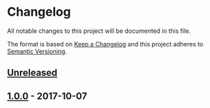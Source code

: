 # Changelog
All notable changes to this project will be documented in this file.

The format is based on [Keep a Changelog](http://keepachangelog.com/en/1.0.0/)
and this project adheres to [Semantic Versioning](http://semver.org/spec/v2.0.0.html).

## [Unreleased]

## [1.0.0] - 2017-10-07

[Unreleased]: https://github.com/archco/element-util/compare/v1.0.0...HEAD
[1.0.0]: https://github.com/archco/element-util/compare/e13504e...v1.0.0
